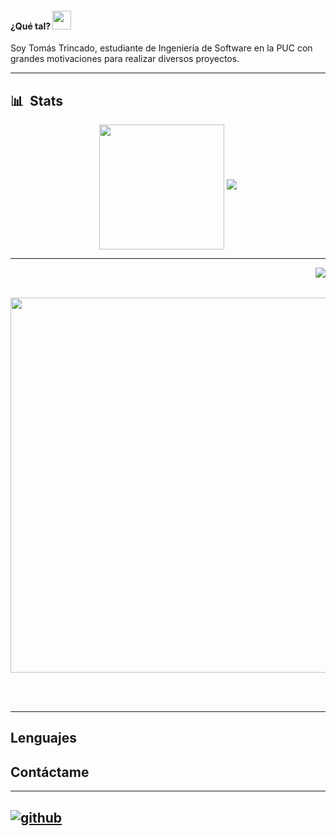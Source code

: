 <h4> ¿Qué tal? <img src="https://raw.githubusercontent.com/verma-anushka/verma-anushka/master/gifs/wave.gif" width="30px"></h4>
Soy Tomás Trincado, estudiante de Ingeniería de Software en la PUC con grandes motivaciones para realizar diversos proyectos.
</br>

---
## 📊 &nbsp;Stats

<p align="center">
  <img height=200 align="center" src="https://github-readme-stats.vercel.app/api?username=TTrincado&theme=tokyonight&show_icons=true&hide=stars,prs&hide_rank=true" />
  <img src="https://github-readme-stats.vercel.app/api/top-langs/?username=TTrincado&count_private=true&hide=scss,,ejs&theme=tokyonight&line_height=10">

</p>

---

<img align="right" src="https://visitor-badge.laobi.icu/badge?page_id=TTrincado.TTrincado" />
<br><br>
<p align="center">
  <img src="https://github.com/Anmol-Baranwal/Cool-GIFs-For-GitHub/assets/74038190/80728820-e06b-4f96-9c9e-9df46f0cc0a5" width="600">
</p>
<br><br>


---
## Lenguajes

## Contáctame
---
[![github](https://cloud.githubusercontent.com/assets/17016297/18839843/0e06a67a-83d2-11e6-993a-b35a182500e0.png)][1]
---
[1]: http://www.github.com/TTrincado

